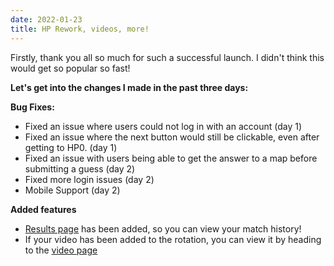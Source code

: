 ```yaml
---
date: 2022-01-23
title: HP Rework, videos, more!
---
```


Firstly, thank you all so much for such a successful launch. I didn't think this would get so popular so fast!

**Let's get into the changes I made in the past three days:**

**Bug Fixes:**

- Fixed an issue where users could not log in with an account (day 1)
- Fixed an issue where the next button would still be clickable, even after getting to HP0. (day 1)
- Fixed an issue with users being able to get the answer to a map before submitting a guess (day 2)
- Fixed more login issues (day 2)
- Mobile Support (day 2)

**Added features**

- [Results page](/results) has been added, so you can view your match history!
- If your video has been added to the rotation, you can view it by heading to the [video page](/videos)

